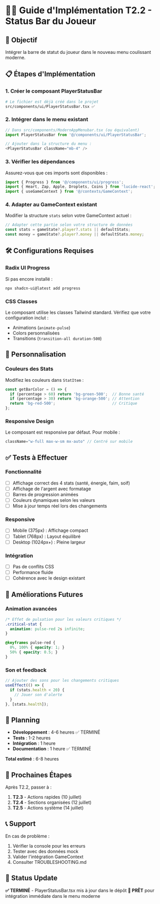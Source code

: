 # 🏃‍♂️ Guide d'Implémentation T2.2 - Status Bar du Joueur

## 🎯 Objectif
Intégrer la barre de statut du joueur dans le nouveau menu coulissant moderne.

## 📋 Étapes d'Implémentation

### 1. Créer le composant PlayerStatusBar
```bash
# Le fichier est déjà créé dans le projet
src/components/ui/PlayerStatusBar.tsx ✅
```

### 2. Intégrer dans le menu existant
```typescript
// Dans src/components/ModernAppMenubar.tsx (ou équivalent)
import PlayerStatusBar from '@/components/ui/PlayerStatusBar';

// Ajouter dans la structure du menu :
<PlayerStatusBar className="mb-4" />
```

### 3. Vérifier les dépendances
Assurez-vous que ces imports sont disponibles :
```typescript
import { Progress } from '@/components/ui/progress';
import { Heart, Zap, Apple, Droplets, Coins } from 'lucide-react';
import { useGameContext } from '@/contexts/GameContext';
```

### 4. Adapter au GameContext existant
Modifier la structure `stats` selon votre GameContext actuel :
```typescript
// Adapter cette partie selon votre structure de données
const stats = gameState?.player?.stats || defaultStats;
const money = gameState?.player?.money || defaultStats.money;
```

## 🛠️ Configurations Requises

### Radix UI Progress
Si pas encore installé :
```bash
npx shadcn-ui@latest add progress
```

### CSS Classes
Le composant utilise les classes Tailwind standard. Vérifiez que votre configuration inclut :
- Animations (`animate-pulse`)
- Colors personnalisées
- Transitions (`transition-all duration-500`)

## 🎨 Personnalisation

### Couleurs des Stats
Modifiez les couleurs dans `StatItem` :
```typescript
const getBarColor = () => {
  if (percentage > 60) return 'bg-green-500';  // Bonne santé
  if (percentage > 30) return 'bg-orange-500'; // Attention
  return 'bg-red-500';                         // Critique
};
```

### Responsive Design
Le composant est responsive par défaut. Pour mobile :
```typescript
className="w-full max-w-sm mx-auto" // Centré sur mobile
```

## ✅ Tests à Effectuer

### Fonctionnalité
- [ ] Affichage correct des 4 stats (santé, énergie, faim, soif)
- [ ] Affichage de l'argent avec formatage
- [ ] Barres de progression animées
- [ ] Couleurs dynamiques selon les valeurs
- [ ] Mise à jour temps réel lors des changements

### Responsive
- [ ] Mobile (375px) : Affichage compact
- [ ] Tablet (768px) : Layout équilibré  
- [ ] Desktop (1024px+) : Pleine largeur

### Intégration
- [ ] Pas de conflits CSS
- [ ] Performance fluide
- [ ] Cohérence avec le design existant

## 🚀 Améliorations Futures

### Animation avancées
```css
/* Effet de pulsation pour les valeurs critiques */
.critical-stat {
  animation: pulse-red 2s infinite;
}

@keyframes pulse-red {
  0%, 100% { opacity: 1; }
  50% { opacity: 0.5; }
}
```

### Son et feedback
```typescript
// Ajouter des sons pour les changements critiques
useEffect(() => {
  if (stats.health < 20) {
    // Jouer son d'alerte
  }
}, [stats.health]);
```

## 📅 Planning

- **Développement** : 4-6 heures ✅ TERMINÉ
- **Tests** : 1-2 heures  
- **Intégration** : 1 heure
- **Documentation** : 1 heure ✅ TERMINÉ

**Total estimé** : 6-8 heures

## 🔗 Prochaines Étapes

Après T2.2, passer à :
1. **T2.3** - Actions rapides (10 juillet)
2. **T2.4** - Sections organisées (12 juillet)
3. **T2.5** - Actions système (14 juillet)

## 📞 Support

En cas de problème :
1. Vérifier la console pour les erreurs
2. Tester avec des données mock
3. Valider l'intégration GameContext
4. Consulter TROUBLESHOOTING.md

## 🎯 Status Update

**✅ TERMINÉ** - PlayerStatusBar.tsx mis à jour dans le dépôt
**📅 PRÊT** pour intégration immédiate dans le menu moderne